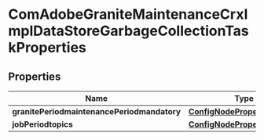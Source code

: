 
# ComAdobeGraniteMaintenanceCrxImplDataStoreGarbageCollectionTaskProperties

## Properties
Name | Type | Description | Notes
------------ | ------------- | ------------- | -------------
**granitePeriodmaintenancePeriodmandatory** | [**ConfigNodePropertyBoolean**](ConfigNodePropertyBoolean.md) |  |  [optional]
**jobPeriodtopics** | [**ConfigNodePropertyString**](ConfigNodePropertyString.md) |  |  [optional]



